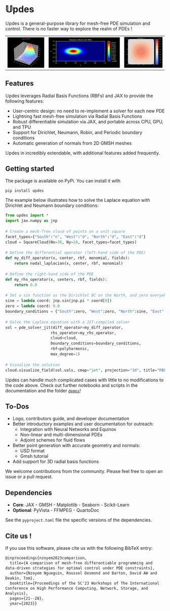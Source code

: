 # 𝕌pdes

𝕌pdes is a general-purpose library for mesh-free PDE simulation and control. There is no faster way to explore the realm of PDEs !

<table>
  <tr>
    <th><img src="docs/assets/laplace.png" width="180"></th>
    <th><img src="docs/assets/advection_diffusion.gif" width="350"></th>
    <th><img src="docs/assets/burgers_u.gif" width="188"></th>
  </tr>
</table>


## Features
𝕌pdes leverages Radial Basis Functions (RBFs) and JAX to provide the following features:
- User-centric design: no need to re-implement a solver for each new PDE
- Lightning fast mesh-free simulation via Radial Basis Functions
- Robust differentiable simulation via JAX, and portable across CPU, GPU, and TPU
- Support for Dirichlet, Neumann, Robin, and Periodic boundary conditions
- Automatic generation of normals from 2D GMSH meshes

𝕌pdes in incredibly extendable, with additional features added frequently.


## Getting started
The package is available on PyPi. You can install it with
```
pip install updes
```

The example below illustrates how to solve the Laplace equation with Dirichlet and Neumann boundary conditions:
```python
from updes import *
import jax.numpy as jnp

# Create a mesh-free cloud of points on a unit square
facet_types={"South":"n", "West":"d", "North":"d", "East":"d"}
cloud = SquareCloud(Nx=30, Ny=20, facet_types=facet_types)

# Define the differential operator (left-hand side of the PDE)
def my_diff_operator(x, center, rbf, monomial, fields):
    return nodal_laplacian(x, center, rbf, monomial)

# Define the right-hand side of the PDE
def my_rhs_operator(x, centers, rbf, fields):
    return 0.0

# Set a sin function as the Dirichlet BC on the North, and zero everywhere else
sine = lambda coord: jnp.sin(jnp.pi * coord[0])
zero = lambda coord: 0.0
boundary_conditions = {"South":zero, "West":zero, "North":sine, "East":zero}

# Solve the Laplace equation with a JIT-compiled solver
sol = pde_solver_jit(diff_operator=my_diff_operator, 
                    rhs_operator=my_rhs_operator, 
                    cloud=cloud, 
                    boundary_conditions=boundary_conditions, 
                    rbf=polyharmonic,
                    max_degree=1)

# Visualize the solution
cloud.visualize_field(sol.vals, cmap="jet", projection="3d", title="RBF solution")
```

𝕌pdes can handle much complicated cases with little to no modifications to the code above. Check out further notebooks and scripts in the documentation and the folder [`demos`](./demos)!




## To-Dos
- Logo, contributors guide, and developer documentation
- Better introductory examples and user documentation for outreach:
    - Integration with Neural Networks and Equinox
    - Non-linear and multi-dimensional PDEs
    - Adjoint schemes for fluid flows
- Better point generation with accurate geometry and normals: 
    - USD format
    - Gmsh tutorial
- Add support for 3D radial basis functions

We welcome contributions from the community. Please feel free to open an issue or a pull request.


## Dependencies
- **Core**: JAX - GMSH - Matplotlib - Seaborn - Scikit-Learn
- **Optional**: PyVista - FFMPEG - QuartoDoc

See the `pyproject.toml` file the specific versions of the dependencies.


## Cite us !
If you use this software, please cite us with the following BibTeX entry:
```
@inproceedings{nzoyem2023comparison,
  title={A comparison of mesh-free differentiable programming and data-driven strategies for optimal control under PDE constraints},
  author={Nzoyem Ngueguin, Roussel Desmond and Barton, David AW and Deakin, Tom},
  booktitle={Proceedings of the SC'23 Workshops of The International Conference on High Performance Computing, Network, Storage, and Analysis},
  pages={21--28},
  year={2023}}
```
